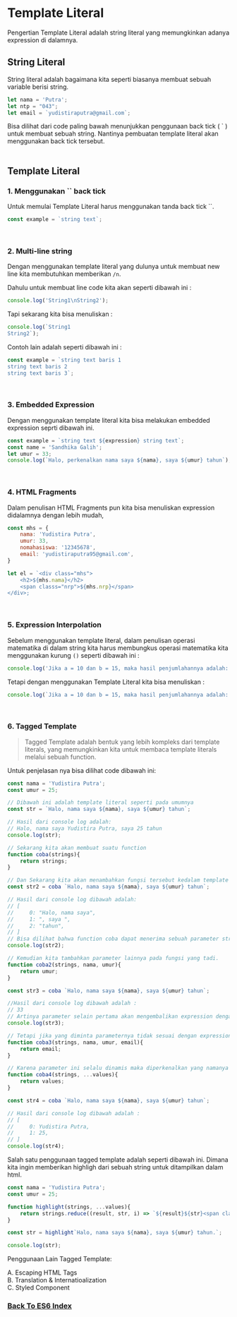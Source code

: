 # Template Literal

Pengertian Template Literal adalah string literal yang memungkinkan adanya expression di dalamnya.

## String Literal

String literal adalah bagaimana kita seperti biasanya membuat sebuah variable berisi string.

```js
let nama = 'Putra';
let ntp = "043";
let email = `yudistiraputra@gmail.com`;
```

Bisa dilihat dari code paling bawah menunjukkan penggunaan back tick ( ` ) untuk membuat sebuah string. Nantinya pembuatan template literal akan menggunakan back tick tersebut.<br /><br />

## Template Literal

### 1. Menggunakan `` back tick
Untuk memulai Template Literal harus menggunakan tanda back tick ``. 
  
```js
const example = `string text`;
```
<br />

### 2. Multi-line string

Dengan menggunakan template literal yang dulunya untuk membuat new line kita membutuhkan memberikan `/n`.

Dahulu untuk membuat line code kita akan seperti dibawah ini :
```js
console.log('String1\nString2');  
```
  
Tapi sekarang kita bisa menuliskan :
```js
console.log(`String1
String2`);
```

Contoh lain adalah seperti dibawah ini :
```js
const example = `string text baris 1
string text baris 2
string text baris 3`;
```
<br />


### 3. Embedded Expression

Dengan menggunakan template literal kita bisa melakukan embedded expression seprti dibawah ini.


```js
const example = `string text ${expression} string text`;
const name = 'Sandhika Galih';
let umur = 33;
console.log(`Halo, perkenalkan nama saya ${nama}, saya ${umur} tahun`);
```
<br />

### 4. HTML Fragments

Dalam penulisan HTML Fragments pun kita bisa menuliskan expression didalamnya dengan lebih mudah,

```js
const mhs = {
    nama: 'Yudistira Putra',
    umur: 33,
    nomahasiswa: '12345678',
    email: 'yudistiraputra95@gmail.com',
}

let el = `<div class="mhs">
    <h2>${mhs.nama}</h2>
    <span classs="nrp">${mhs.nrp}</span>
</div>;
```
<br />

### 5. Expression Interpolation

Sebelum menggunakan template literal, dalam penulisan operasi matematika di dalam string kita harus membungkus operasi matematika kita menggunakan kurung `()` seperti dibawah ini :

```js
console.log('Jika a = 10 dan b = 15, maka hasil penjumlahannya adalah: ' + ( a + b ) + ', bukan ' + (2 * a + b ));
```

Tetapi dengan menggunakan Template Literal kita bisa menuliskan :

```js
console.log(`Jika a = 10 dan b = 15, maka hasil penjumlahannya adalah: ${a + b}, bukan ${2 * a + b}`);
```
<br />

### 6. Tagged Template  
> Tagged Template adalah bentuk yang lebih kompleks dari template literals, yang memungkinkan kita untuk membaca template literals melalui sebuah function.

Untuk penjelasan nya bisa dilihat code dibawah ini:

```js
const nama = 'Yudistira Putra';
const umur = 25;

// Dibawah ini adalah template literal seperti pada umumnya 
const str = `Halo, nama saya ${nama}, saya ${umur} tahun`;

// Hasil dari console log adalah:
// Halo, nama saya Yudistira Putra, saya 25 tahun
console.log(str);

// Sekarang kita akan membuat suatu function
function coba(strings){
    return strings;
}

// Dan Sekarang kita akan menambahkan fungsi tersebut kedalam template literal tadi sehinggah menjadi tagged template
const str2 = coba `Halo, nama saya ${nama}, saya ${umur} tahun`;

// Hasil dari console log dibawah adalah: 
// [
//     0: "Halo, nama saya",
//     1: ", saya ",
//     2: "tahun",
// ]
// Bisa dilihat bahwa function coba dapat menerima sebuah parameter strings. Hasil dari tagged template tersebut adalah memecah template literal dipisahkan oleh expressionnya. Tetapi expressionnya tidak masuk kedalam hasil arraynya.
console.log(str2);

// Kemudian kita tambahkan parameter lainnya pada fungsi yang tadi.
function coba2(strings, nama, umur){
    return umur;
}

const str3 = coba `Halo, nama saya ${nama}, saya ${umur} tahun`;

//Hasil dari console log dibawah adalah :
// 33
// Artinya parameter selain pertama akan mengembalikan expression dengan nama yang dituliskan dan dalam konteks ini adalah umur.
console.log(str3);

// Tetapi jika yang diminta parameternya tidak sesuai dengan expression yang ada akan menghasilkan undefined.
function coba3(strings, nama, umur, email){
    return email;
}

// Karena parameter ini selalu dinamis maka diperkenalkan yang namanya adalah rest parameters. Rest parameters akan menjadi array yang mengambil semua parameter yang diberikan. Rest parameters dituliskan dengan menuliskan 3 titik dan sebuah nama parameter bebas.
function coba4(strings, ...values){
    return values;
}

const str4 = coba `Halo, nama saya ${nama}, saya ${umur} tahun`;

// Hasil dari console log dibawah adalah :
// [
//     0: Yudistira Putra,
//     1: 25,
// ]
console.log(str4);
```

Salah satu penggunaan tagged template adalah seperti dibawah ini. Dimana kita ingin memberikan highligh dari sebuah string untuk ditampilkan dalam html.

```js
const nama = 'Yudistira Putra';
const umur = 25;

function highlight(strings, ...values){
    return strings.reduce((result, str, i) => `${result}${str}<span class="hl">${values[i] || ''}</span>`, '')
}

const str = highlight`Halo, nama saya ${nama}, saya ${umur} tahun.`;

console.log(str);
```

Penggunaan Lain Tagged Template:

A. Escaping HTML Tags  
B. Translation & Internatioalization  
C. Styled Component

### [Back To ES6 Index](./README.md)
